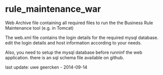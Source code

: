 rule_maintenance_war
====================

Web Archive file containing all required files to run the the Business Rule Maintenance tool (e.g. in Tomcat)

The web.xml file contains the login details for the required mysql database. edit the login details and host information according to your needs.

Also, you need to setup the mysql database before runninf the web application. there is an sql schema file available on github.

last update: uwe geercken - 2014-09-14
